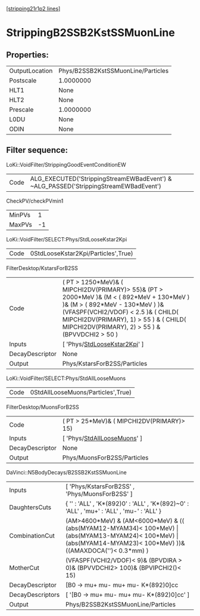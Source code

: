 [[stripping21r1p2 lines]](./stripping21r1p2-index)

# StrippingB2SSB2KstSSMuonLine

## Properties:

|                |                                    |
|----------------|------------------------------------|
| OutputLocation | Phys/B2SSB2KstSSMuonLine/Particles |
| Postscale      | 1.0000000                          |
| HLT1           | None                               |
| HLT2           | None                               |
| Prescale       | 1.0000000                          |
| L0DU           | None                               |
| ODIN           | None                               |

## Filter sequence:

LoKi::VoidFilter/StrippingGoodEventConditionEW

|      |                                                                                      |
|------|--------------------------------------------------------------------------------------|
| Code | ALG_EXECUTED('StrippingStreamEWBadEvent') & ~ALG_PASSED('StrippingStreamEWBadEvent') |

CheckPV/checkPVmin1

|        |     |
|--------|-----|
| MinPVs | 1   |
| MaxPVs | -1  |

LoKi::VoidFilter/SELECT:Phys/StdLooseKstar2Kpi

|      |                                     |
|------|-------------------------------------|
| Code | 0StdLooseKstar2Kpi/Particles',True) |

FilterDesktop/KstarsForB2SS

|                 |                                                                                                                                                                                                                                                                            |
|-----------------|----------------------------------------------------------------------------------------------------------------------------------------------------------------------------------------------------------------------------------------------------------------------------|
| Code            | ( PT \> 1250\*MeV)& ( MIPCHI2DV(PRIMARY)\> 55)& (PT \> 2000\*MeV )& (M \< ( 892\*MeV + 130\*MeV ) )& (M \> ( 892\*MeV - 130\*MeV ) )& (VFASPF(VCHI2/VDOF) \< 2.5 )& ( CHILD( MIPCHI2DV(PRIMARY), 1) \> 55 ) & ( CHILD( MIPCHI2DV(PRIMARY), 2) \> 55 ) & (BPVVDCHI2 \> 50 ) |
| Inputs          | [ 'Phys/[StdLooseKstar2Kpi](./stripping21r1p2-commonparticles-stdloosekstar2kpi)' ]                                                                                                                                                                                      |
| DecayDescriptor | None                                                                                                                                                                                                                                                                       |
| Output          | Phys/KstarsForB2SS/Particles                                                                                                                                                                                                                                               |

LoKi::VoidFilter/SELECT:Phys/StdAllLooseMuons

|      |                                    |
|------|------------------------------------|
| Code | 0StdAllLooseMuons/Particles',True) |

FilterDesktop/MuonsForB2SS

|                 |                                                                                     |
|-----------------|-------------------------------------------------------------------------------------|
| Code            | ( PT \> 25\*MeV)& ( MIPCHI2DV(PRIMARY)\> 15)                                        |
| Inputs          | [ 'Phys/[StdAllLooseMuons](./stripping21r1p2-commonparticles-stdallloosemuons)' ] |
| DecayDescriptor | None                                                                                |
| Output          | Phys/MuonsForB2SS/Particles                                                         |

DaVinci::N5BodyDecays/B2SSB2KstSSMuonLine

|                  |                                                                                                                                                                              |
|------------------|------------------------------------------------------------------------------------------------------------------------------------------------------------------------------|
| Inputs           | [ 'Phys/KstarsForB2SS' , 'Phys/MuonsForB2SS' ]                                                                                                                             |
| DaughtersCuts    | { '' : 'ALL' , 'K\*(892)0' : 'ALL' , 'K\*(892)~0' : 'ALL' , 'mu+' : 'ALL' , 'mu-' : 'ALL' }                                                                                  |
| CombinationCut   | (AM\>4600\*MeV) & (AM\<6000\*MeV) & (( (abs(MYAM12-MYAM34)\< 100\*MeV) \| (abs(MYAM13-MYAM24)\< 100\*MeV) \| (abs(MYAM14-MYAM23)\< 100\*MeV) ))& ((AMAXDOCA('')\< 0.3\*mm) ) |
| MotherCut        | (VFASPF(VCHI2/VDOF)\< 9)& (BPVDIRA \> 0)& (BPVVDCHI2\> 100)& (BPVIPCHI2()\< 15)                                                                                              |
| DecayDescriptor  | [B0 -\> mu+ mu- mu+ mu- K\*(892)0]cc                                                                                                                                       |
| DecayDescriptors | [ '[B0 -\> mu+ mu- mu+ mu- K\*(892)0]cc' ]                                                                                                                               |
| Output           | Phys/B2SSB2KstSSMuonLine/Particles                                                                                                                                           |
